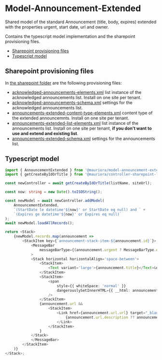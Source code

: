 # Model-Announcement-Extended

Shared model of the standard Announcement (title, body, expires) extended with the properties urgent, start date, url and owner.

Contains the typescript model implementation and the sharepoint provisioning files.

- [Sharepoint provisioning files](#sharepoint-provisioning-files)
- [Typescript model](#typescript-model)

## Sharepoint provisioning files

In [the sharepoint folder](./sharepoint) are the following provisioning files:

- [acknowledged-announcements-elements.xml](./sharepoint/acknowledged-announcements-elements.xml) list instance of the acknowledged announcements list. Install on one site per tenant.
- [acknowledged-announcements-schema.xml](./sharepoint/acknowledged-announcements-schema.xml) settings for the acknowledged announcements list.
- [announcements-extended-content-type-elements.xml](./sharepoint/announcements-extended-content-type-elements.xml) content type of the extended announcemnts. Install on one site per tenant.
- [announcements-extended-list-elements.xml](./sharepoint/announcements-extended-list-elements.xml) list instance of the announcements list. Install on one site per tenant, **if you don't want to use and extend and existing list**.
- [announcements-extended-schema.xml](./sharepoint/announcements-extended-schema.xml) settings for the announcements list.

## Typescript model

```typescript
import { AnnouncementExtended } from '@mauriora/model-announcement-extended';
import { getCreateByIdOrTitle } from '@mauriora/controller-sharepoint-list';

const newController = await getCreateByIdOrTitle(listName, siteUrl);

const now: string = new Date().toISOString();

const newModel = await newController.addModel(
    AnnouncementExtended,
    `(StartDate le datetime'${now}' or StartDate eq null) and ` + 
    `(Expires ge datetime'${now}' or Expires eq null)`
);
await newModel.loadAllRecords();

return <Stack>
    {newModel.records.map(announcement =>
        <StackItem key={`announcement-stack-item-${announcement.id}`}>
            <MessageBar
                messageBarType={(announcement.urgent ? MessageBarType.error : MessageBarType.warning)}
            >
            <Stack horizontal horizontalAlign='space-between'>
                <StackItem>
                    <Text variant='large'>{announcement.title}</Text>&nbsp;
                </StackItem>
                <StackItem>
                    <span
                        style={{ whiteSpace: 'normal' }}
                        dangerouslySetInnerHTML={{ __html: announcement.body }}
                    />
                </StackItem>
                {announcement.url &&
                    <StackItem>
                        <Link href={announcement.url.url} target="_blank">
                            {announcement.url.description ?? announcement.url.url}
                        </Link>
                    </StackItem>
                }
            </Stack>
            </MessageBar>
        </StackItem>
    )}
</Stack>;
```
